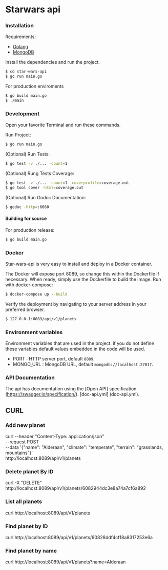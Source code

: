 # Starwars api

### Installation

Requirements:

- [Golang](https://golang.org.dl/)
- [MongoDB](https://mongodb.com)

Install the dependencies and run the project.

```bash
$ cd star-wars-api
$ go run main.go
```

For production enviroments

```bash
$ go build main.go
$ ./main
```

### Development
Open your favorite Terminal and run these commands.

Run Project:
```bash
$ go run main.go
```

(Optional) Run Tests:
```bash
$ go test -v ./... -count=1

```

(Optional) Rung Tests Coverage:
```bash
$ go test -v ./... -count=1 -coverprofile=coverage.out
$ go tool cover -html=coverage.out

```
(Optional) Run Godoc Documentation:
```bash
$ godoc -http=:6060
```

#### Building for source
For production release:
```bash
$ go build main.go
```
### Docker
Star-wars-api is very easy to install and deploy in a Docker container.

The Docker will expose port 8089, so change this within the Dockerfile if necessary. 
When ready, simply use the Dockerfile to build the image.
Run with docker-compose:

```bash
$ docker-compose up --build
```

Verify the deployment by navigating to your server address in your preferred browser.

```bash
$ 127.0.0.1:8089/api/v1/planets
```

### Environment variables
Environment variables that are used in the project. 
if you do not define these variables default values ​​embedded in the code will be used.

- PORT : HTTP server port, default `8089`.
- MONGO_URL : MongoDB URL, default `mongodb://localhost:27017`.

### API Documentation
The api has documentation using the [Open API] specification (https://swagger.io/specification/).
[doc-api.yml] (doc-api.yml).

## CURL
### Add new planet
curl --header "Content-Type: application/json" \
  --request POST \
  --data '{"name": "Alderaan", "climate": "temperate", "terrain": "grasslands, mountains"}' \
  http://localhost:8089/api/v1/planets

### Delete planet By ID
curl -X "DELETE" http://localhost:8089/api/v1/planets/6082944dc3e8a74a7cf6a892

### List all planets
curl http://localhost:8089/api/v1/planets

### Find planet by ID
curl http://localhost:8089/api/v1/planets/60828ddf4cf18a8317253e6a

### Find planet by name
curl http://localhost:8089/api/v1/planets?name=Alderaan
